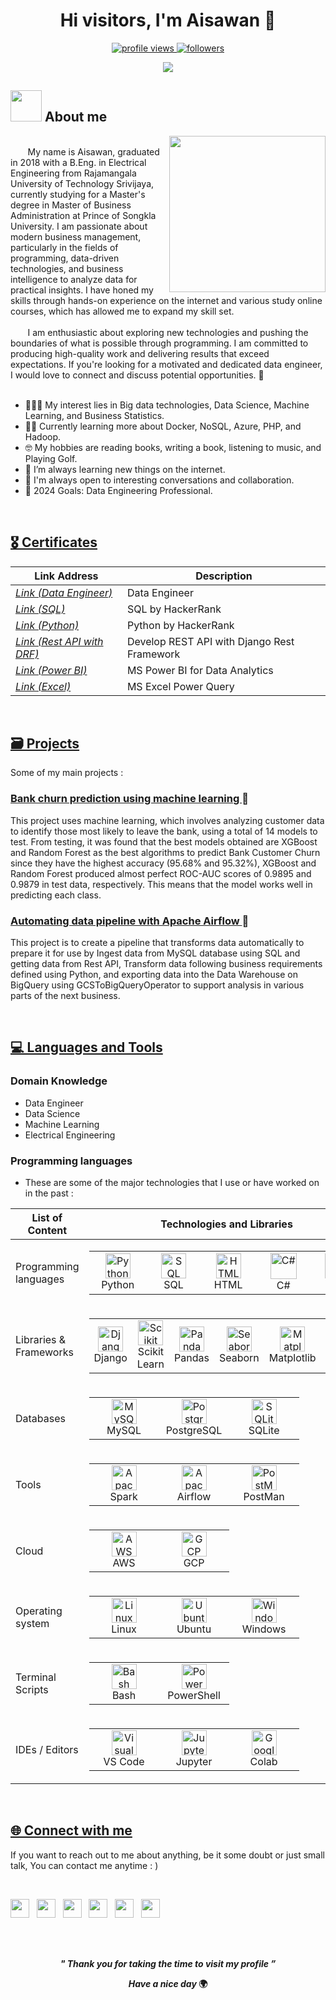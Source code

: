 <h1 align="center"><b>Hi visitors, I'm Aisawan 👋</b></h1>
<!--  -->

<p align="center">
	<a href="https://github.com/aisawanj">
		<img src="https://komarev.com/ghpvc/?username=aisawanj&label=Visitors&color=0e75b6&style=flat" alt="profile views"/>
	</a>
	<a href="https://github.com/aisawanj">
		<img src="https://img.shields.io/github/followers/aisawanj?label=Followers" alt="followers"/>
	</a>	
</p>


<p align="center">
  <a href="https://github.com/DenverCoder1/readme-typing-svg"><img src="https://readme-typing-svg.herokuapp.com?font=Time+New+Roman&color=cyan&size=25&center=true&vCenter=true&width=600&height=100&lines=Welcome+to+my+GitHub+Profile+!;Passionate+about+programming+and+technology.;Always+learning+new+thing.;Open+to+anything+under+the+sun..🌞"></a>
</p>

  
## <picture><img src = "https://github.com/7oSkaaa/7oSkaaa/blob/main/Images/about_me.gif?raw=true" width = 50px></picture> About me

<picture> <img align="right" src="https://github.com/7oSkaaa/7oSkaaa/blob/main/Images/Right_Side.gif?raw=true" width = 250px></picture>

<br>
&nbsp&nbsp&nbsp&nbsp&nbsp&nbsp My name is Aisawan, graduated in 2018 with a B.Eng. in Electrical Engineering from Rajamangala University of Technology Srivijaya, currently studying for a Master's degree in Master of Business Administration at Prince of Songkla University. I am passionate about modern business management, particularly in the fields of programming, data-driven technologies, and business intelligence to analyze data for practical insights. I have honed my skills through hands-on experience on the internet and various study online courses, which has allowed me to expand my skill set. 
<br><br>
&nbsp&nbsp&nbsp&nbsp&nbsp&nbsp I am enthusiastic about exploring new technologies and pushing the boundaries of what is possible through programming. I am committed to producing high-quality work and delivering results that exceed expectations. If you're looking for a motivated and dedicated data engineer, I would love to connect and discuss potential opportunities. 🤝
<br><br>

- 👨🏻‍💻 My interest lies in Big data technologies, Data Science, Machine Learning, and Business Statistics.
- ✍🏻 Currently learning more about Docker, NoSQL, Azure, PHP, and Hadoop.
- 🤓 My hobbies are reading books, writing a book, listening to music, and Playing Golf.
- 🌱 I’m always learning new things on the internet.
- 👯 I'm always open to interesting conversations and collaboration.
- 🎯 2024 Goals: Data Engineering Professional.

<br>
<h2 align="Left"><u>🎖 Certificates</u></h2>

| Link Address                     | Description                                                |
| ---------------------------------|----------------------------------------------------------- |
| _[Link (Data Engineer)](https://drive.google.com/file/d/16PYOztzKaxawEadw4CLAq_2F9jD1D3nv/view)_            | Data Engineer                                |
| _[Link (SQL)](https://drive.google.com/file/d/13imaG-ZTMUtcqvoZwkNxKdhM6uTK53VO/view?usp=sharing)_          | SQL by HackerRank                            |
| _[Link (Python)](https://drive.google.com/file/d/13iQ9g_vZ9LDcNdbg-VIKB6aZfGWKkz_X/view?usp=sharing)_       | Python by HackerRank                         |
| _[Link (Rest API with DRF)](https://drive.google.com/file/d/14TAXQGTCi96ZxVNpDTUHkJVMadqzSW6U/view)_        | Develop REST API with Django Rest Framework  |
| _[Link (Power BI)](https://drive.google.com/file/d/1fjz7PlGhneQd7uCnU4xFYIjqrnSVcHEC/view?usp=sharing)_     |  MS Power BI for Data Analytics              |
| _[Link (Excel)](https://drive.google.com/file/d/1jgRDe18QZrasfHM0ciWj5DFcbKZNvIq_/view)_                    | MS Excel Power Query                         |

<br>
<h2 align="Left"><u>🗃 Projects</u></h2>

Some of my main projects :

### [ Bank churn prediction using machine learning ](https://github.com/aisawanj/Bank_churn_prediction_using_machine_learning) 🔗<br>
This project uses machine learning, which involves analyzing customer data to identify those most likely to leave the bank, using a total of 14 models to test. From testing, it was found that the best models obtained are XGBoost and Random Forest as the best algorithms to predict Bank Customer Churn since they have the highest accuracy (95.68% and 95.32%), XGBoost and Random Forest produced almost perfect ROC-AUC scores of 0.9895 and 0.9879 in test data, respectively. This means that the model works well in predicting each class.
<br>

### [ Automating data pipeline with Apache Airflow ](https://github.com/aisawanj/Automating_data_pipeline_with_Apache_Airflow) 🔗<br>
This project is to create a pipeline that transforms data automatically to prepare it for use by Ingest data from MySQL database using SQL and getting data from Rest API, Transform data following business requirements defined using Python, and exporting data into the Data Warehouse on BigQuery using GCSToBigQueryOperator to support analysis in various parts of the next business.


<br>
<h2 align="Left"><u>💻 Languages and Tools</u></h2>

### Domain Knowledge
- Data Engineer
- Data Science 
- Machine Learning
- Electrical Engineering

### Programming languages
- These are some of the major technologies that I use or have worked on in the past :

| List of Content | Technologies and Libraries |
| - | - |
| Programming languages | <table><td align="center" width="96"><a href="#Python"><img src="https://user-images.githubusercontent.com/25181517/183423507-c056a6f9-1ba8-4312-a350-19bcbc5a8697.png" width="40" height="40" alt="Python" /></a><br>Python</td> <td align="center" width="96"><a href="#SQL"><img src="https://www.tutorialsteacher.com/Content/images/home/sql.png" width="40" height="40" alt="SQL" /></a><br>SQL</td> <td align="center" width="96"><a href="#HTML"><img src="https://user-images.githubusercontent.com/25181517/192158954-f88b5814-d510-4564-b285-dff7d6400dad.png" width="40" height="40" alt="HTML" /></a><br>HTML</td> <td align="center" width="96"><a href="#C#"><img src="https://user-images.githubusercontent.com/25181517/121405384-444d7300-c95d-11eb-959f-913020d3bf90.png" width="42" height="42" alt="C#" /></a><br>C#</td> <td align="center" width="96"><a href="#C++"><img src="https://user-images.githubusercontent.com/25181517/192106073-90fffafe-3562-4ff9-a37e-c77a2da0ff58.png" width="40" height="40" alt="C++" /></a><br>C++</td></table> |
| Libraries & Frameworks | <table><td align="center" width="96"><a href="#Django"><img src="https://github.com/marwin1991/profile-technology-icons/assets/62091613/9bf5650b-e534-4eae-8a26-8379d076f3b4" width="40" height="40" alt="Django" /></a><br>Django</td> <td align="center" width="96"><a href="#Scikit Learn"><img src="https://upload.wikimedia.org/wikipedia/commons/0/05/Scikit_learn_logo_small.svg" width="40" height="40" alt="Scikit Learn" /></a><br>Scikit Learn</td> <td align="center" width="96"><a href="#Pandas"><img src="https://www.netdata.cloud/img/pandas.png" width="40" height="40" alt="Pandas" /></a><br>Pandas</td> <td align="center" width="96"><a href="#Seaborn"><img src="https://seeklogo.com/images/S/seaborn-logo-244EB2DEC5-seeklogo.com.png" width="40" height="40" alt="Seaborn" /></a><br>Seaborn</td> <td align="center" width="96"><a href="#Matplotlib"><img src="https://upload.wikimedia.org/wikipedia/commons/0/01/Created_with_Matplotlib-logo.svg" width="40" height="40" alt="Matplotlib" /></a><br>Matplotlib</td> <td align="center" width="96"><a href="#Numpy"><img src="https://seeklogo.com/images/N/numpy-logo-479C24EC79-seeklogo.com.png" width="40" height="40" alt="Numpy" /></a><br>Numpy</td></table> |
| Databases | <table><td align="center" width="96"><a href="#MySQL"><img src="https://user-images.githubusercontent.com/25181517/183896128-ec99105a-ec1a-4d85-b08b-1aa1620b2046.png" width="40" height="40" alt="MySQL" /></a><br>MySQL</td> <td align="center" width="96"><a href="#PostgreSQL"><img src="https://user-images.githubusercontent.com/25181517/117208740-bfb78400-adf5-11eb-97bb-09072b6bedfc.png" width="40" height="40" alt="PostgreSQL" /></a><br>PostgreSQL</td> <td align="center" width="96"><a href="#SQLite"><img src="https://github.com/marwin1991/profile-technology-icons/assets/136815194/82df4543-236b-4e45-9604-5434e3faab17" width="40" height="40" alt="SQLite" /></a><br>SQLite</td></table> |
| Tools | <table><td align="center" width="96"><a href="#Apache Spark"><img src="https://user-images.githubusercontent.com/25181517/184357834-eba1eee1-6074-4b9c-8ed3-5373868096cc.png" width="40" height="40" alt="Apache Spark" /></a><br>Spark</td> <td align="center" width="96"><a href="#Apache Airflow"><img src="https://miro.medium.com/v2/resize:fit:720/format:webp/0*sesfl3V6mvwVQUb1" width="40" height="40" alt="Apache Airflow" /></a><br>Airflow</td> <td align="center" width="96"><a href="#PostMan"><img src="https://user-images.githubusercontent.com/25181517/192109061-e138ca71-337c-4019-8d42-4792fdaa7128.png" width="40" height="40" alt="PostMan" /></a><br>PostMan</td></table> |
| Cloud | <table><td align="center" width="96"><a href="#AWS"><img src="https://user-images.githubusercontent.com/25181517/183896132-54262f2e-6d98-41e3-8888-e40ab5a17326.png" width="40" height="40" alt="AWS" /></a><br>AWS</td> <td align="center" width="96"><a href="#GCP"><img src="https://user-images.githubusercontent.com/25181517/183911547-990692bc-8411-4878-99a0-43506cdb69cf.png" width="40" height="40" alt="GCP" /></a><br>GCP</td></table> |
| Operating system | <table><td align="center" width="96"><a href="#Linux"><img src="https://github.com/marwin1991/profile-technology-icons/assets/76662862/2481dc48-be6b-4ebb-9e8c-3b957efe69fa" width="40" height="40" alt="Linux" /></a><br>Linux</td> <td align="center" width="96"><a href="#Ubuntu"><img src="https://user-images.githubusercontent.com/25181517/186884153-99edc188-e4aa-4c84-91b0-e2df260ebc33.png" width="40" height="40" alt="Ubuntu" /></a><br>Ubuntu</td> <td align="center" width="96"><a href="#Windows"><img src="https://user-images.githubusercontent.com/25181517/186884150-05e9ff6d-340e-4802-9533-2c3f02363ee3.png" width="40" height="40" alt="Windows" /></a><br>Windows</td></table> |
| Terminal Scripts | <table><td align="center" width="96"><a href="#Bash"><img src="https://user-images.githubusercontent.com/25181517/192158606-7c2ef6bd-6e04-47cf-b5bc-da2797cb5bda.png" width="40" height="40" alt="Bash" /></a><br>Bash</td> <td align="center" width="96"><a href="#PowerShell"><img src="https://upload.wikimedia.org/wikipedia/commons/a/af/PowerShell_Core_6.0_icon.png" width="40" height="40" alt="PowerShell" /></a><br>PowerShell</td></table> |
| IDEs / Editors | <table><td align="center" width="96"><a href="#Visual Studio Code"><img src="https://user-images.githubusercontent.com/25181517/192108891-d86b6220-e232-423a-bf5f-90903e6887c3.png" width="40" height="40" alt="Visual Studio Code" /></a><br>VS Code</td> <td align="center" width="96"><a href="#Jupyter Notebook"><img src="https://user-images.githubusercontent.com/25181517/183914128-3fc88b4a-4ac1-40e6-9443-9a30182379b7.png" width="40" height="40" alt="Jupyter Notebook" /></a><br>Jupyter</td> <td align="center" width="96"><a href="#Google Colab"><img src="https://upload.wikimedia.org/wikipedia/commons/d/d0/Google_Colaboratory_SVG_Logo.svg" width="40" height="40" alt="Google Colab" /></a><br>Colab</td></table> |


<br>
<h2 align="Left"><u>🌐 Connect with me</u></h2>

If you want to reach out to me about anything, be it some doubt or just small talk, You can contact me anytime : )

<br>
<p align='left'>
   <a href="https://www.linkedin.com/in/aisawan-jindarat/" target="_blank"><img height="30" src="https://img.shields.io/badge/LinkedIn-0A66C2?logo=linkedin&logoColor=fff&style=for-the-badge"></a>&nbsp;&nbsp;    
 <a href="https://github.com/aisawanj" target="_blank"><img height="30" src="https://img.shields.io/badge/github-%2324292e.svg?&style=for-the-badge&logo=github&logoColor=white"></a>&nbsp;&nbsp;
 <a href="https://www.hackerrank.com/profile/aisawan_jindarat" target="_blank"><img height="30" src="https://img.shields.io/badge/HackerRank-00EA64?logo=hackerrank&logoColor=000&style=for-the-badge"></a>&nbsp;&nbsp;
 <a href="https://www.kaggle.com/jeffaj" target="_blank"><img height="30" src="https://img.shields.io/badge/Kaggle-20BEFF?logo=kaggle&logoColor=fff&style=for-the-badge"></a>&nbsp;&nbsp;
 <a href="mailto:aisawan_jindarat@hotmail.com" target="_blank"><img height="30" src="https://img.shields.io/badge/Microsoft%20Outlook-0078D4?logo=microsoftoutlook&logoColor=fff&style=for-the-badge"></a>&nbsp;&nbsp;
 <a href="mailto:aisawan.jindarat@gmail.com" target="_blank"><img height="30" src="https://img.shields.io/badge/Gmail-EA4335?logo=gmail&logoColor=fff&style=for-the-badge"></a>&nbsp;&nbsp;
                                            
 </p>

<br><br>
<p align="center">
<b><i align="center">" Thank you for taking the time to visit my profile ”</i></b>
 </p>

<p align="center">
<b><i align="center">Have a nice day</i> 🌍</b>
 </p>
